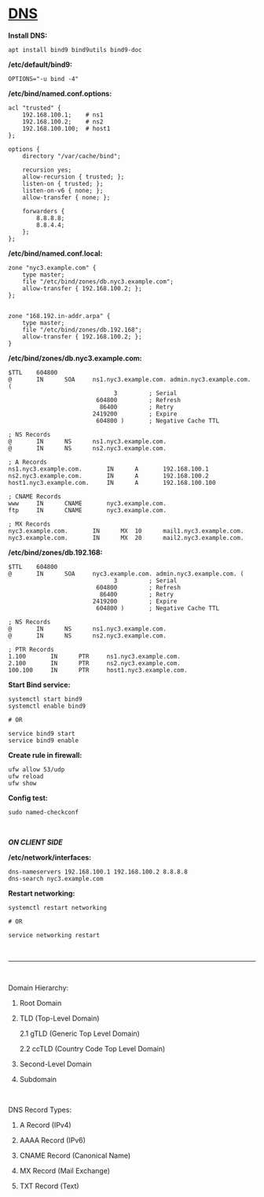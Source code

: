 # [DNS](https://ru.wikipedia.org/wiki/DNS)

**Install DNS:**

```
apt install bind9 bind9utils bind9-doc
```

**/etc/default/bind9:**

```
OPTIONS="-u bind -4"
```

**/etc/bind/named.conf.options:**

```
acl "trusted" {
    192.168.100.1;    # ns1
    192.168.100.2;    # ns2
    192.168.100.100;  # host1
};

options {
    directory "/var/cache/bind";

    recursion yes;
    allow-recursion { trusted; };
    listen-on { trusted; };
    listen-on-v6 { none; };
    allow-transfer { none; };

    forwarders {
        8.8.8.8;
        8.8.4.4;
    };
};
```

**/etc/bind/named.conf.local:**

```
zone "nyc3.example.com" {
    type master;
    file "/etc/bind/zones/db.nyc3.example.com";
    allow-transfer { 192.168.100.2; };
};


zone "168.192.in-addr.arpa" {
    type master;
    file "/etc/bind/zones/db.192.168";
    allow-transfer { 192.168.100.2; };
}
```

**/etc/bind/zones/db.nyc3.example.com:**

```
$TTL    604800
@       IN      SOA     ns1.nyc3.example.com. admin.nyc3.example.com. (
                              3         ; Serial
                         604800         ; Refresh
                          86400         ; Retry
                        2419200         ; Expire
                         604800 )       ; Negative Cache TTL

; NS Records
@       IN      NS      ns1.nyc3.example.com.
@       IN      NS      ns2.nyc3.example.com.

; A Records
ns1.nyc3.example.com.       IN      A       192.168.100.1
ns2.nyc3.example.com.       IN      A       192.168.100.2
host1.nyc3.example.com.     IN      A       192.168.100.100

; CNAME Records
www     IN      CNAME       nyc3.example.com.
ftp     IN      CNAME       nyc3.example.com.

; MX Records
nyc3.example.com.       IN      MX  10      mail1.nyc3.example.com.
nyc3.example.com.       IN      MX  20      mail2.nyc3.example.com.
```

**/etc/bind/zones/db.192.168:**

```
$TTL    604800
@       IN      SOA     nyc3.example.com. admin.nyc3.example.com. (
                              3         ; Serial
                         604800         ; Refresh
                          86400         ; Retry
                        2419200         ; Expire
                         604800 )       ; Negative Cache TTL

; NS Records
@       IN      NS      ns1.nyc3.example.com.
@       IN      NS      ns2.nyc3.example.com.

; PTR Records
1.100       IN      PTR     ns1.nyc3.example.com.
2.100       IN      PTR     ns2.nyc3.example.com.
100.100     IN      PTR     host1.nyc3.example.com.
```

**Start Bind service:**

```
systemctl start bind9
systemctl enable bind9

# OR

service bind9 start
service bind9 enable
```

**Create rule in firewall:**

```
ufw allow 53/udp
ufw reload
ufw show
```

**Config test:**

```
sudo named-checkconf
```

<br>

***ON CLIENT SIDE***

**/etc/network/interfaces:**

```
dns-nameservers 192.168.100.1 192.168.100.2 8.8.8.8
dns-search nyc3.example.com
```

**Restart networking:**

```
systemctl restart networking

# OR

service networking restart
```

<br>
<hr>
<br>

Domain Hierarchy:

1. Root Domain

2. TLD (Top-Level Domain)

    2.1 gTLD (Generic Top Level Domain)

    2.2 ccTLD (Country Code Top Level Domain)

3. Second-Level Domain

4. Subdomain

<br>

DNS Record Types:

1. A Record (IPv4)

2. AAAA Record (IPv6)

3. CNAME Record (Canonical Name)

4. MX Record (Mail Exchange)

5. TXT Record (Text)